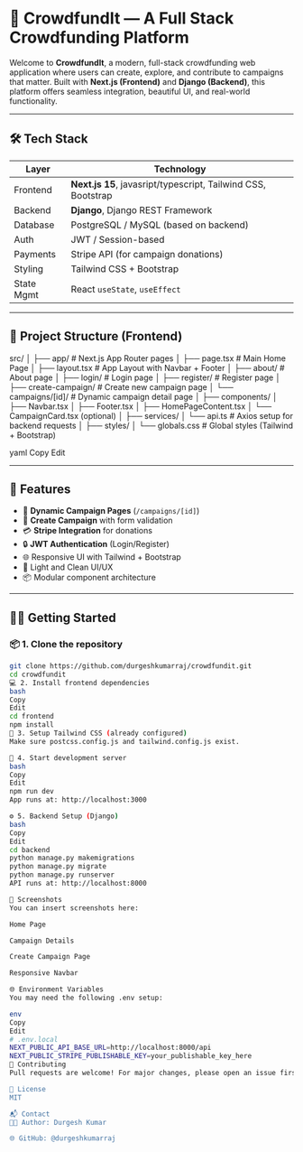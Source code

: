 # 🌟 CrowdfundIt — A Full Stack Crowdfunding Platform

Welcome to **CrowdfundIt**, a modern, full-stack crowdfunding web application where users can create, explore, and contribute to campaigns that matter. Built with **Next.js (Frontend)** and **Django (Backend)**, this platform offers seamless integration, beautiful UI, and real-world functionality.

---

## 🛠️ Tech Stack

| Layer      | Technology          |
|------------|---------------------|
| Frontend   | **Next.js 15**, javasript/typescript, Tailwind CSS, Bootstrap |
| Backend    | **Django**, Django REST Framework |
| Database   | PostgreSQL / MySQL (based on backend) |
| Auth       | JWT / Session-based |
| Payments   | Stripe API (for campaign donations) |
| Styling    | Tailwind CSS + Bootstrap |
| State Mgmt | React `useState`, `useEffect` |

---

## 📁 Project Structure (Frontend)

src/
│
├── app/ # Next.js App Router pages
│ ├── page.tsx # Main Home Page
│ ├── layout.tsx # App Layout with Navbar + Footer
│ ├── about/ # About page
│ ├── login/ # Login page
│ ├── register/ # Register page
│ ├── create-campaign/ # Create new campaign page
│ └── campaigns/[id]/ # Dynamic campaign detail page
│
├── components/
│ ├── Navbar.tsx
│ ├── Footer.tsx
│ ├── HomePageContent.tsx
│ └── CampaignCard.tsx (optional)
│
├── services/
│ └── api.ts # Axios setup for backend requests
│
├── styles/
│ └── globals.css # Global styles (Tailwind + Bootstrap)

yaml
Copy
Edit

---

## 🚀 Features

- 🧭 **Dynamic Campaign Pages** (`/campaigns/[id]`)
- 📝 **Create Campaign** with form validation
- 💳 **Stripe Integration** for donations
- 🔒 **JWT Authentication** (Login/Register)
- 🌐 Responsive UI with Tailwind + Bootstrap
- 🎨 Light and Clean UI/UX
- 📦 Modular component architecture

---

## 🧑‍💻 Getting Started

### 📦 1. Clone the repository

```bash
git clone https://github.com/durgeshkumarraj/crowdfundit.git
cd crowdfundit
💻 2. Install frontend dependencies
bash
Copy
Edit
cd frontend
npm install
🔧 3. Setup Tailwind CSS (already configured)
Make sure postcss.config.js and tailwind.config.js exist.

🧪 4. Start development server
bash
Copy
Edit
npm run dev
App runs at: http://localhost:3000

⚙️ 5. Backend Setup (Django)
bash
Copy
Edit
cd backend
python manage.py makemigrations
python manage.py migrate
python manage.py runserver
API runs at: http://localhost:8000

📸 Screenshots
You can insert screenshots here:

Home Page

Campaign Details

Create Campaign Page

Responsive Navbar

🌐 Environment Variables
You may need the following .env setup:

env
Copy
Edit
# .env.local
NEXT_PUBLIC_API_BASE_URL=http://localhost:8000/api
NEXT_PUBLIC_STRIPE_PUBLISHABLE_KEY=your_publishable_key_here
🤝 Contributing
Pull requests are welcome! For major changes, please open an issue first to discuss what you'd like to change.

📄 License
MIT

📬 Contact
🧑‍💻 Author: Durgesh Kumar

🌐 GitHub: @durgeshkumarraj
